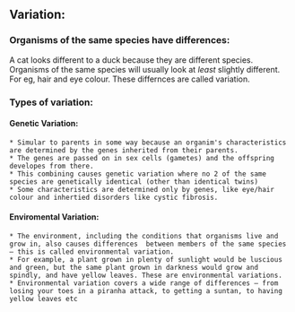## Variation:

### Organisms of the same species have differences:

A cat looks different to a duck because they are different species.
Organisms of the same species will usually look at *least* slightly different. For eg, hair and eye colour.
These differnces are called variation.

### Types of variation:

#### Genetic Variation:

	* Simular to parents in some way because an organim's characteristics are determined by the genes inherited from their parents.
	* The genes are passed on in sex cells (gametes) and the offspring developes from there.
	* This combining causes genetic variation where no 2 of the same species are genetically identical (other than identical twins)
	* Some characteristics are determined only by genes, like eye/hair colour and inhertied disorders like cystic fibrosis.



#### Enviromental Variation:

	* The environment, including the conditions that organisms live and grow in, also causes differences  between members of the same species — this is called environmental variation.
	* For example, a plant grown in plenty of sunlight would be luscious and green, but the same plant grown in darkness would grow and spindly, and have yellow leaves. These are environmental variations.
	* Environmental variation covers a wide range of differences — from losing your toes in a piranha attack, to getting a suntan, to having yellow leaves etc
